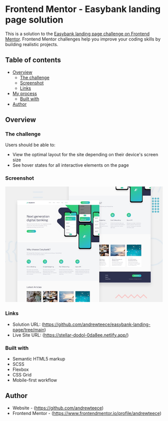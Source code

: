# Frontend Mentor - Easybank landing page solution

This is a solution to the [Easybank landing page challenge on Frontend Mentor](https://www.frontendmentor.io/challenges/easybank-landing-page-WaUhkoDN). Frontend Mentor challenges help you improve your coding skills by building realistic projects.

## Table of contents

- [Overview](#overview)
  - [The challenge](#the-challenge)
  - [Screenshot](#screenshot)
  - [Links](#links)
- [My process](#my-process)
  - [Built with](#built-with)
- [Author](#author)

## Overview

### The challenge

Users should be able to:

- View the optimal layout for the site depending on their device's screen size
- See hover states for all interactive elements on the page

### Screenshot

![](./design/desktop-preview.jpg)

### Links

- Solution URL: (https://github.com/andrewteece/easybank-landing-page/tree/main)
- Live Site URL: (https://stellar-dodol-0da8ee.netlify.app/)

### Built with

- Semantic HTML5 markup
- SCSS
- Flexbox
- CSS Grid
- Mobile-first workflow

## Author

- Website - (https://github.com/andrewteece)
- Frontend Mentor - (https://www.frontendmentor.io/profile/andrewteece)
